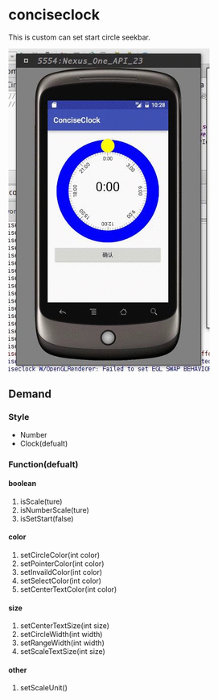 # conciseclock
This is custom can set start circle seekbar. 

![](https://github.com/DuanTzXavier/conciseclock/blob/master/optimized.gif)

## Demand

### Style
* Number
* Clock(defualt)
### Function(defualt)

#### boolean
1. isScale(ture)
2. isNumberScale(ture)
3. isSetStart(false)

#### color
1. setCircleColor(int color)
2. setPointerColor(int color)
3. setInvaildColor(int color)
4. setSelectColor(int color)
5. setCenterTextColor(int color)

#### size
1. setCenterTextSize(int size)
2. setCircleWidth(int width)
3. setRangeWidth(int width)
4. setScaleTextSize(int size)

#### other
1. setScaleUnit()
